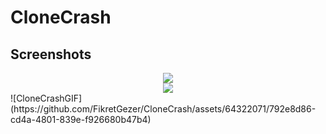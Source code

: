 # CloneCrash
## Screenshots
<div align="center">
 <img src="https://github.com/FikretGezer/CloneCrash/assets/64322071/fbcaaab3-0772-40ff-9539-2dfa7a5ccb63">
</div>
<div align="center">
 <img src="https://github.com/FikretGezer/CloneCrash/assets/64322071/1ab63a6d-4dec-4eb9-80c9-032e6751588f">
</div>
![CloneCrashGIF](https://github.com/FikretGezer/CloneCrash/assets/64322071/792e8d86-cd4a-4801-839e-f926680b47b4)
